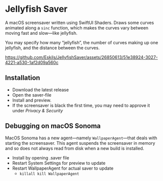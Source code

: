 # Jellyfish Saver

A macOS screensaver written using SwiftUI Shaders. Draws some curves animated along a `sinc` function, which makes the curves vary between moving fast and slow—like jellyfish.

You may specify how many “jellyfish”, the number of curves making up one jellyfish, and the distance between the curves.

https://github.com/Eskils/JellyfishSaver/assets/26850613/51e38924-3027-4221-a530-1af2d09a560c

## Installation

- Download the latest release
- Open the saver-file
- Install and preview.
- If the screensaver is black the first time, you may need to approve it under *Privacy & Security*

## Debugging on macOS Sonoma

MacOS Sonoma has a new agent—namely `WallpaperAgent`—that deals with starting the screensaver. This agent suspends the screensaver in memory and so does not always read from disk when a new build is installed.

- Install by opening .saver file
- Restart System Settings for preview to update
- Restart WallpaperAgent for actual saver to update
    - `killall kill WallpaperAgent`
